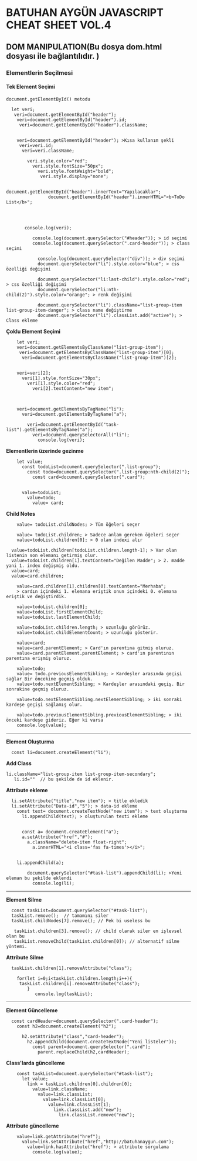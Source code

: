 # **BATUHAN AYGÜN JAVASCRIPT CHEAT SHEET VOL.4**

## **DOM MANIPULATION(Bu dosya dom.html dosyası ile bağlantılıdır. )** 

### Elementlerin Seçilmesi

#### Tek Element Seçimi 

    document.getElementById() metodu

      let veri;
       veri=document.getElementById("header");
        veri=document.getElementById("header").id;
         veri=document.getElementById("header").className;


        veri=document.getElementById("header"); >Kısa kullanım şekli
         veri=veri.id;
          veri=veri.className;

            veri.style.color="red";
              veri.style.fontSize="50px";
                veri.style.fontWeight="bold";
                 veri.style.display="none";

                    document.getElementById("header").innerText="Yapılacaklar"; 
                    document.getElementById("header").innerHTML="<b>ToDo List</b>";




           console.log(veri);
 
              console.log(document.querySelector("#header")); > id seçimi
              console.log(document.querySelector(".card-header")); > class seçimi
              
                console.log(document.querySelector("div")); > div seçimi
                document.querySelector("li").style.color="blue"; > css özelliği değişimi
                
                document.querySelector("li:last-child").style.color="red"; > css özelliği değişimi
                document.querySelector("li:nth-child(2)").style.color="orange"; > renk değişimi

                document.querySelector("li").className="list-group-item list-group-item-danger"; > class name değiştirme
                document.querySelector("li").classList.add("active"); > Class ekleme


**Çoklu Element Seçimi**

        let veri;
        veri=document.getElementsByClassName("list-group-item");
         veri=document.getElementsByClassName("list-group-item")[0];
          veri=document.getElementsByClassName("list-group-item")[2];


        veri=veri[2];
          veri[1].style.fontSize="30px";
            veri[1].style.color="red";
              veri[2].textContent="new item";



        veri=document.getElementsByTagName("li");
          veri=document.getElementsByTagName("a");
    
            veri=document.getElementById("task-list").getElementsByTagName("a");
              veri=document.querySelectorAll("li");
                console.log(veri);


**Elementlerin üzerinde gezinme**


        let value;
          const todoList=document.querySelector(".list-group");
            const todo=document.querySelector(".list-group:nth-child(2)");
              const card=document.querySelector(".card");


          value=todoList;
            value=todo;
              value= card;


 **Child Notes**

        value= todoList.childNodes; > Tüm öğeleri seçer 

        value= todoList.children; > Sadece anlam gereken öğeleri seçer
        value=todoList.children[0]; > 0 olan indexi alır

      value=todoList.children[todoList.children.length-1]; > Var olan listenin son elemanı getirmiş olur.
      value=todoList.children[1].textContent="Değilen Madde"; > 2. madde yani 1. index değişmiş oldu.
      value=card;
      value=card.children;

        value=card.children[1].children[0].textContent="Merhaba"; 
        > cardın içindeki 1. elemana eriştik onun içindeki 0. elemana eriştik ve değiştirdik.
        
        value=todoList.children[0];
        value=todoList.firstElementChild;
        value=todoList.lastElementChild;

        value=todoList.children.length; > uzunluğu görürüz.
        value=todoList.childElementCount; > uzunluğu gösterir.

        value=card;
        value=card.parentElement; > Card'ın parentına gitmiş oluruz.
        value=card.parentElement.parentElement; > card'ın parentının parentına erişmiş oluruz.

        value=todo;
        value= todo.previousElementSibling; > Kardeşler arasında geçişi sağlar Bir öncekine geçmiş olduk.
        value=todo.nextElementSibling; > Kardeşler arasındaki geçiş. Bir sonrakine geçmiş oluruz.

        value=todo.nextElementSibling.nextElementSibling; > iki sonraki kardeşe geçişi sağlamış olur.
    
        value=todo.previousElementSibling.previousElementSibling; > iki önceki kardeşe gideriz. Eğer ki varsa 
        console.log(value);



---------------------------------------------------------------------------------------------------
 **Element Oluşturma** 

      const li=document.createElement("li");

**Add Class**
  
    li.className="list-group-item list-group-item-secondary";
       li.id=""  // bu şekilde de id eklenir.

**Attribute ekleme**

      li.setAttribute("title","new item"); > title ekledik
      li.setAttribute("Data-id","5"); > data-id ekleme
        const text= document.createTextNode("new item"); > text oluşturma
          li.appendChild(text); > oluşturulan texti ekleme


          const a= document.createElement("a");
          a.setAttribute("href","#");
            a.className="delete-item float-right";
              a.innerHTML="<i class='fas fa-times'></i>";


        li.appendChild(a);

            document.querySelector("#task-list").appendChild(li); >Yeni eleman bu şekilde eklendi
              console.log(li);

---------------------------------------------------------------------------------------------------

 **Element Silme**


      const taskList=document.querySelector("#task-list");
      taskList.remove();  // tamamını siler
      taskList.childNodes[7].remove(); // Pek bi useless bu

       taskList.children[3].remove(); // child olarak siler en işlevsel olan bu
       taskList.removeChild(taskList.children[0]); // alternatif silme yöntemi.

**Attribute Silme**

      taskList.children[1].removeAttribute("class");

        for(let i=0;i<taskList.children.length;i++){
         taskList.children[i].removeAttribute("class");
            }
               console.log(taskList);

---------------------------------------------------------------------------------------------------


**Element Güncelleme** 


      const cardHeader=document.querySelector(".card-header");
        const h2=document.createElement("h2");

          h2.setAttribute("class","card-header");
            h2.appendChild(document.createTextNode("Yeni listeler"));
              const parent=document.querySelector(".card");
                parent.replaceChild(h2,cardHeader);



**Class'larda güncelleme**

        const taskList=document.querySelector("#task-list");
          let value;
            link = taskList.children[0].children[0];
              value=link.className;
                value=link.classList;
                  value=link.classList[0];
                    value=link.classList[1];
                      link.classList.add("new");
                        link.classList.remove("new");






 **Attribute güncelleme**

        value=link.getAttribute("href");
          value=link.setAttribute("href","http://batuhanaygun.com");
            value=link.hasAttribute("href"); > attribute sorgulama
              console.log(value);


